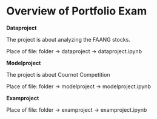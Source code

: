 # Overview of Portfolio Exam


**Dataproject**

The project is about analyzing the FAANG stocks.

Place of file: folder -> dataproject -> dataproject.ipynb


**Modelproject**

The project is about Cournot Competition

Place of file: folder -> modelproject -> modelproject.ipynb


**Examproject**

Place of file: folder -> examproject -> examproject.ipynb

